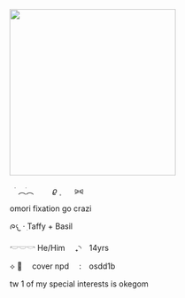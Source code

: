 </div>
<div align="left">
 ‎ ‎ ‎ ‎ ‎ ‎ ‎‎ ‎ ‎ ‎ ‎ ‎‎ <img height="300" src="https://64.media.tumblr.com/0b575931729ea43f0f271bdda4c35c81/2ea6f145d73d70d2-51/s400x600/80a37981949d3096e2b150a288f7ad4ab6e0604d.pnj"
    />
</div>

<p align="left">
‎ ‎ ‎ ‎ ‎ ‎ ‎ ‎ ‎ ‎ ‎ ‎ ‎ ‎ ‎  ࣪       ︵ֺ︵  ㅤ ㅤ𝜚      ۪ ⠀⠀ ⪩⪨
</p>

<p align="left">
‎ ‎ ‎ ‎ ‎ ‎ ‎ ‎ ‎ ‎ ‎ ‎ omori fixation go crazi
  
‎ ‎ ‎ ‎ ‎ ‎ ‎ ‎ ‎ ‎ ‎ ‎ ᰍ𐔌 · ִTaffy + Basil 
  
‎ ‎ ‎ ‎ ‎ ‎ ‎ ‎ ‎ ‎ ‎ ‎   𓎢𓎟𓎡 He/Him ⠀ ₊◝⠀ 14yrs
  
‎ ‎ ‎ ‎ ‎ ‎ ‎ ‎ ‎ ‎ ‎ ‎    ⟡ 🪷  ⠀ cover npd ⠀ :  ⠀osdd1b

‎ ‎ ‎ ‎ ‎ ‎ ‎ ‎ ‎ ‎ ‎ ‎ tw 1 of my special interests is okegom

